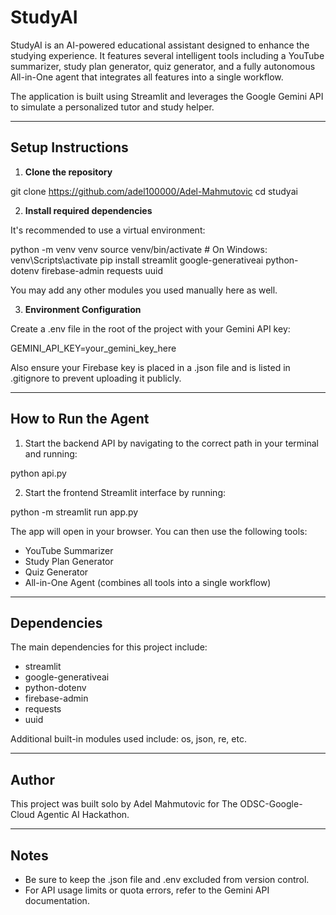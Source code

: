 # StudyAI

StudyAI is an AI-powered educational assistant designed to enhance the studying experience. It features several intelligent tools including a YouTube summarizer, study plan generator, quiz generator, and a fully autonomous All-in-One agent that integrates all features into a single workflow.

The application is built using Streamlit and leverages the Google Gemini API to simulate a personalized tutor and study helper.

---

## Setup Instructions

1. **Clone the repository**

git clone https://github.com/adel100000/Adel-Mahmutovic
cd studyai



2. **Install required dependencies**

It's recommended to use a virtual environment:

python -m venv venv
source venv/bin/activate # On Windows: venv\Scripts\activate
pip install streamlit google-generativeai python-dotenv firebase-admin requests uuid



You may add any other modules you used manually here as well.

3. **Environment Configuration**

Create a .env file in the root of the project with your Gemini API key:

GEMINI_API_KEY=your_gemini_key_here



Also ensure your Firebase key is placed in a .json file and is listed in .gitignore to prevent uploading it publicly.

---

## How to Run the Agent

1. Start the backend API by navigating to the correct path in your terminal and running:

python api.py



2. Start the frontend Streamlit interface by running:

python -m streamlit run app.py



The app will open in your browser. You can then use the following tools:

- YouTube Summarizer
- Study Plan Generator
- Quiz Generator
- All-in-One Agent (combines all tools into a single workflow)

---

## Dependencies

The main dependencies for this project include:

- streamlit
- google-generativeai
- python-dotenv
- firebase-admin
- requests
- uuid

Additional built-in modules used include: os, json, re, etc.

---

## Author

This project was built solo by Adel Mahmutovic for The ODSC-Google-Cloud Agentic AI Hackathon.

---

## Notes

- Be sure to keep the .json file and .env excluded from version control.
- For API usage limits or quota errors, refer to the Gemini API documentation.








































